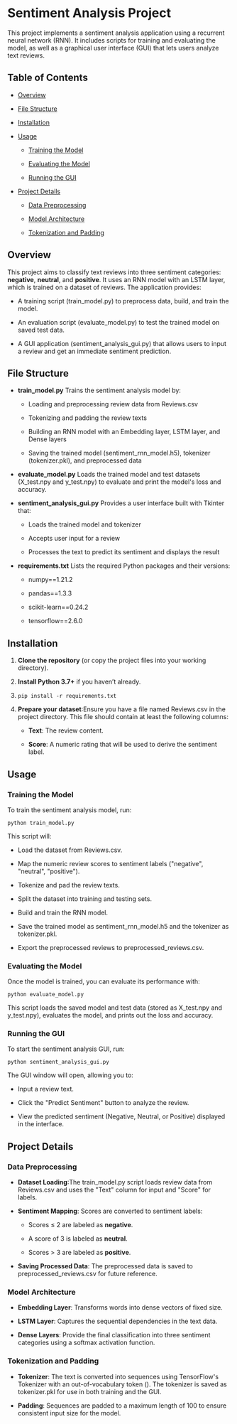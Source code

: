 Sentiment Analysis Project
==========================

This project implements a sentiment analysis application using a recurrent neural network (RNN). It includes scripts for training and evaluating the model, as well as a graphical user interface (GUI) that lets users analyze text reviews.

Table of Contents
-----------------

*   [Overview](#overview)
    
*   [File Structure](#file-structure)
    
*   [Installation](#installation)
    
*   [Usage](#usage)
    
    *   [Training the Model](#training-the-model)
        
    *   [Evaluating the Model](#evaluating-the-model)
        
    *   [Running the GUI](#running-the-gui)
        
*   [Project Details](#project-details)
    
    *   [Data Preprocessing](#data-preprocessing)
        
    *   [Model Architecture](#model-architecture)
        
    *   [Tokenization and Padding](#tokenization-and-padding)
           

Overview
--------

This project aims to classify text reviews into three sentiment categories: **negative**, **neutral**, and **positive**. It uses an RNN model with an LSTM layer, which is trained on a dataset of reviews. The application provides:

*   A training script (train\_model.py) to preprocess data, build, and train the model.
    
*   An evaluation script (evaluate\_model.py) to test the trained model on saved test data.
    
*   A GUI application (sentiment\_analysis\_gui.py) that allows users to input a review and get an immediate sentiment prediction.
    

File Structure
--------------

*   **train\_model.py** Trains the sentiment analysis model by:
    
    *   Loading and preprocessing review data from Reviews.csv
        
    *   Tokenizing and padding the review texts
        
    *   Building an RNN model with an Embedding layer, LSTM layer, and Dense layers
        
    *   Saving the trained model (sentiment\_rnn\_model.h5), tokenizer (tokenizer.pkl), and preprocessed data
        
*   **evaluate\_model.py** Loads the trained model and test datasets (X\_test.npy and y\_test.npy) to evaluate and print the model's loss and accuracy.
    
*   **sentiment\_analysis\_gui.py** Provides a user interface built with Tkinter that:
    
    *   Loads the trained model and tokenizer
        
    *   Accepts user input for a review
        
    *   Processes the text to predict its sentiment and displays the result
        
*   **requirements.txt** Lists the required Python packages and their versions:
    
    *   numpy==1.21.2
        
    *   pandas==1.3.3
        
    *   scikit-learn==0.24.2
        
    *   tensorflow==2.6.0
        

Installation
------------

1.  **Clone the repository** (or copy the project files into your working directory).
    
2.  **Install Python 3.7+** if you haven’t already.
    
3.  ``` pip install -r requirements.txt ```
    
4.  **Prepare your dataset**:Ensure you have a file named Reviews.csv in the project directory. This file should contain at least the following columns:
    
    *   **Text**: The review content.
        
    *   **Score**: A numeric rating that will be used to derive the sentiment label.
        

Usage
-----

### Training the Model

To train the sentiment analysis model, run:

```python train_model.py ```

This script will:

*   Load the dataset from Reviews.csv.
    
*   Map the numeric review scores to sentiment labels ("negative", "neutral", "positive").
    
*   Tokenize and pad the review texts.
    
*   Split the dataset into training and testing sets.
    
*   Build and train the RNN model.
    
*   Save the trained model as sentiment\_rnn\_model.h5 and the tokenizer as tokenizer.pkl.
    
*   Export the preprocessed reviews to preprocessed\_reviews.csv.
    

### Evaluating the Model

Once the model is trained, you can evaluate its performance with:

``` python evaluate_model.py ```

This script loads the saved model and test data (stored as X\_test.npy and y\_test.npy), evaluates the model, and prints out the loss and accuracy.

### Running the GUI

To start the sentiment analysis GUI, run:

``` python sentiment_analysis_gui.py ```

The GUI window will open, allowing you to:

*   Input a review text.
    
*   Click the "Predict Sentiment" button to analyze the review.
    
*   View the predicted sentiment (Negative, Neutral, or Positive) displayed in the interface.
    

Project Details
---------------

### Data Preprocessing

*   **Dataset Loading**:The train\_model.py script loads review data from Reviews.csv and uses the "Text" column for input and "Score" for labels.
    
*   **Sentiment Mapping**: Scores are converted to sentiment labels:
    
    *   Scores ≤ 2 are labeled as **negative**.
        
    *   A score of 3 is labeled as **neutral**.
        
    *   Scores > 3 are labeled as **positive**.
        
*   **Saving Processed Data**: The preprocessed data is saved to preprocessed\_reviews.csv for future reference.
    

### Model Architecture

*   **Embedding Layer**: Transforms words into dense vectors of fixed size.
    
*   **LSTM Layer**: Captures the sequential dependencies in the text data.
    
*   **Dense Layers**: Provide the final classification into three sentiment categories using a softmax activation function.
    

### Tokenization and Padding

*   **Tokenizer**: The text is converted into sequences using TensorFlow's Tokenizer with an out-of-vocabulary token (). The tokenizer is saved as tokenizer.pkl for use in both training and the GUI.
    
*   **Padding**: Sequences are padded to a maximum length of 100 to ensure consistent input size for the model.
